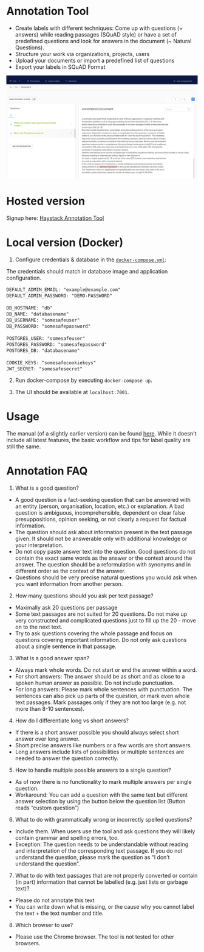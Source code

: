 # Annotation Tool

- Create labels with different techniques: Come up with questions (+ answers) while reading passages (SQuAD style) or have a set of predefined questions and look for answers in the document (~ Natural Questions).
- Structure your work via organizations, projects, users
- Upload your documents or import a predefined list of questions
- Export your labels in SQuAD Format

![image](../docs/img/annotation_tool.png)

# Hosted version
 Signup here: [Haystack Annotation Tool](https://annotate.deepset.ai/login)

# Local version  (Docker)

1. Configure credentials & database in the [`docker-compose.yml`](https://github.com/deepset-ai/haystack/blob/main/annotation_tool/docker-compose.yml):

The credentials should match in database image and application configuration.

    DEFAULT_ADMIN_EMAIL: "example@example.com"
    DEFAULT_ADMIN_PASSWORD: "DEMO-PASSWORD"

    DB_HOSTNAME: "db"
    DB_NAME: "databasename"
    DB_USERNAME: "somesafeuser"
    DB_PASSWORD: "somesafepassword"

    POSTGRES_USER: "somesafeuser"
    POSTGRES_PASSWORD: "somesafepassword"
    POSTGRES_DB: "databasename"
    
    COOKIE_KEYS: "somesafecookiekeys"
    JWT_SECRET: "somesafesecret"


2. Run docker-compose by executing `docker-compose up`.


3. The UI should be available at `localhost:7001`.

# Usage
The manual (of a slightly earlier version) can be found [here](https://drive.google.com/file/d/1Wv3OIC0Z7ibHIzOm9Xw_r0gjTFmpl-33/view). While it doesn't include all latest features, the basic workflow and tips for label quality are still the same.

# Annotation FAQ

1. What is a good question?
- A good question is a fact-seeking question that can be answered with an entity (person, organisation, location, etc.) or explanation. A bad question is ambiguous, incomprehensible, dependent on clear false presuppositions, opinion seeking, or not clearly a request for factual information.
- The question should ask about information present in the text passage given. It should not be answerable only with additional knowledge or your interpretation.
-  Do not copy paste answer text into the question. Good questions do not contain the exact same words as the answer or the context around the answer. The question should be a reformulation with synonyms and in different order as the context of the answer.
- Questions should be very precise natural questions you would ask when you want information from another person.
2. How many questions should you ask per text passage?
- Maximally ask 20 questions per passage
- Some text passages are not suited for 20 questions. Do not make up very constructed and complicated questions just to fill up the 20 - move on to the next text.
- Try to ask questions covering the whole passage and focus on questions covering important information. Do not only ask questions about a single sentence in that passage.
3. What is a good answer span?
- Always mark whole words. Do not start or end the answer within a word.
- For short answers: The answer should be as short and as close to a spoken human answer as possible. Do not include punctuation.
- For long answers: Please mark whole sentences with punctuation. The sentences can also pick up parts of the question, or mark even whole text passages. Mark passages only if they are not too large (e.g. not more than 8-10 sentences).
4. How do I differentiate long vs short answers?
- If there is a short answer possible you should always select short answer over long answer.
- Short precise answers like numbers or a few words are short answers.
- Long answers include lists of possibilities or multiple sentences are needed to answer the question correctly.
5. How to handle multiple possible answers to a single question?
- As of now there is no functionality to mark multiple answers per single question.
- Workaround: You can add a question with the same text but different answer selection by using the button below the question list (Button reads “custom question”)
6. What to do with grammatically wrong or incorrectly spelled questions?
- Include them. When users use the tool and ask questions they will likely contain grammar and spelling errors, too.
- Exception: The question needs to be understandable without reading and interpretation of the corresponding text passage. If you do not understand the question, please mark the question as “I don’t understand the question”.
7. What to do with text passages that are not properly converted or contain (in part) information that cannot be labelled (e.g. just lists or garbage text)?
- Please do not annotate this text
- You can write down what is missing, or the cause why you cannot label the text + the text number and title.
8. Which browser to use?
- Please use the Chrome browser. The tool is not tested for other browsers.
